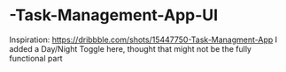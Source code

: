 # -Task-Management-App-UI
Inspiration: https://dribbble.com/shots/15447750-Task-Managment-App  I added a Day/Night Toggle here, thought that might not be the fully functional part
